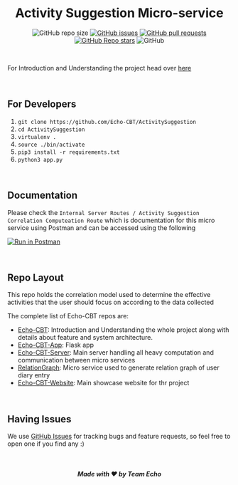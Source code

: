 <div align="center">

# Activity Suggestion Micro-service

![GitHub repo size](https://img.shields.io/github/repo-size/Echo-CBT/ActivitySuggestion)
[![GitHub issues](https://img.shields.io/github/issues/Echo-CBT/ActivitySuggestion)](https://github.com/Echo-CBT/ActivitySuggestion/issues)
[![GitHub pull requests](https://img.shields.io/github/issues-pr/Echo-CBT/ActivitySuggestion)](https://github.com/Echo-CBT/ActivitySuggestion/pulls)
[![GitHub Repo stars](https://img.shields.io/github/stars/Echo-CBT/ActivitySuggestion)](https://github.com/Echo-CBT/ActivitySuggestion/stargazers)
![GitHub](https://img.shields.io/github/license/Echo-CBT/ActivitySuggestion)

</div>

<br />

For Introduction and Understanding the project head over [here](https://github.com/Echo-CBT/Echo-CBT)


<br />

## For Developers
1. `git clone https://github.com/Echo-CBT/ActivitySuggestion`
2. `cd ActivitySuggestion`
3. `virtualenv .`
4. `source ./bin/activate`
5. `pip3 install -r requirements.txt`
6. `python3 app.py`

<br />

## Documentation
Please check the `Internal Server Routes / Activity Suggestion Correlation Computeation Route` which is documentation for this micro service using Postman and can be accessed using the following

[![Run in Postman](https://run.pstmn.io/button.svg)](https://documenter.getpostman.com/view/7649159/T1DmDe9H)

<br />

## Repo Layout
<p>
This repo holds the correlation model used to determine the effective activities that the user should focus on according to the data collected
</p>
The complete list of Echo-CBT repos are:

- [Echo-CBT](https://github.com/Echo-CBT/Echo-CBT): Introduction and Understanding the whole project along with details about feature and system architecture.
- [Echo-CBT-App](https://github.com/Echo-CBT/Echo-CBT-App): Flask app
- [Echo-CBT-Server](https://github.com/Echo-CBT/Echo-CBT-Server): Main server handling all heavy computation and communication between micro services
- [RelationGraph](https://github.com/Echo-CBT/RelationGraph): Micro service used to generate relation graph of user diary entry
- [Echo-CBT-Website](https://github.com/Echo-CBT/Echo-CBT-Website): Main showcase website for thr project

<br />

## Having Issues
We use [GitHub Issues](https://github.com/Echo-CBT/ActivitySuggestion/issues) for tracking bugs and feature requests, so feel free to open one if you find any :)

<br />

<div align="center">

##### Made with ❤️ by Team Echo

</div>
